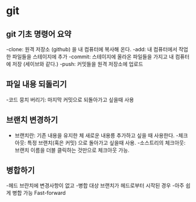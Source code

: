 # git

## git 기초 명령어 요약

 -clone: 원격 저장소 (github) 을 내 컴퓨터에 복사해 온다.
 -add: 내 컴퓨터에서 작업한 파일들을 스테이지에 추가
 -commit: 스테이지에 올라온 파일들을 가지고 내 컴퓨터에 저장 (세이브와 같다.)
 -push: 커밋들을 원격 저장소에 업로드
 

 ## 파일 내용 되돌리기
 -코드 뭉치 버리기: 마지막 커밋으로 되돌아가고 싶을때 사용

## 브랜치 변경하기
- 브랜치란: 기존 내용을 유지한 체 새로운 내용릉 추가하고 싶을 때 사용한다.
-체크아웃: 특정 브랜치(혹은 커밋) 으로 돌아가고 싶을때 사용.
-소스트리의 체크아웃: 브랜치 이름을 더블 클릭하는 것만으로 체크아웃 가능.

## 병합하기

-헤드 브랸치에 변경사항이 없고
-병합 대상 브랜치가 헤드로부터 시작된 경우
-아주 쉽게 병합 가능 Fast-forward
